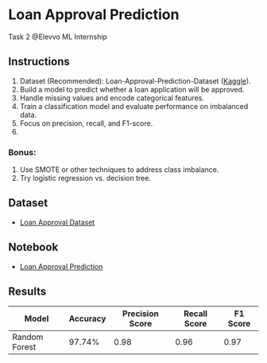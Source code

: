 # Loan Approval Prediction
Task 2 @Elevvo ML Internship
## Instructions
1. Dataset (Recommended): Loan-Approval-Prediction-Dataset ([Kaggle](https://www.kaggle.com/)).
2. Build a model to predict whether a loan application will be approved.
3. Handle missing values and encode categorical features.
4. Train a classification model and evaluate performance on imbalanced data.
5. Focus on precision, recall, and F1-score.
6. 
### Bonus:
1. Use SMOTE or other techniques to address class imbalance.
2. Try logistic regression vs. decision tree.

## Dataset
- [Loan Approval Dataset](https://www.kaggle.com/datasets/architsharma01/loan-approval-prediction-dataset)

## Notebook
- [Loan Approval Prediction](https://github.com/Asma-Nasr/Loan-Approval-Prediction/blob/main/loan_approval_predictionipynb.ipynb)

## Results

| Model          | Accuracy | Precision Score | Recall Score | F1 Score |
|----------------|----------|------------------|--------------|----------|
| Random Forest   | 97.74%   | 0.98             | 0.96         | 0.97     |
